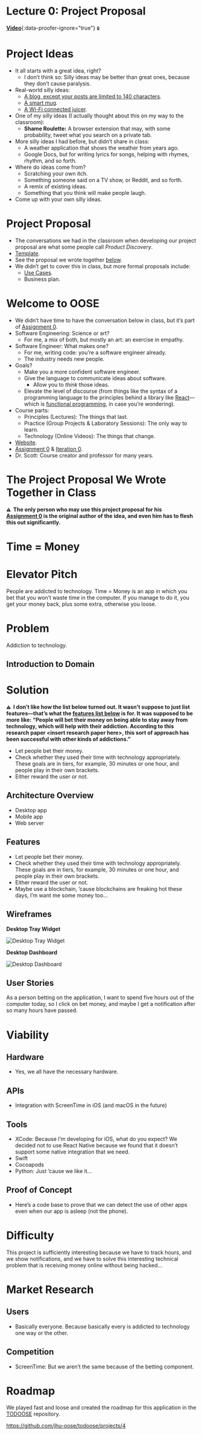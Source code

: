 # Lecture 0: Project Proposal

[**Video**](https://github.com/jhu-oose/2019-students/releases/download/lectures-videos/oose--lectures--0.mp4){:data-proofer-ignore="true"} <small title="You must be a registered student logged into GitHub to see this.">🔒</small>

# Project Ideas

- It all starts with a great idea, right?
  - I don’t think so: Silly ideas may be better than great ones, because they don’t cause paralysis.
- Real-world silly ideas:
  - [A blog, except your posts are limited to 140 characters](https://twitter.com).
  - [A smart mug](https://ember.com).
  - [A Wi-Fi connected juicer](https://en.wikipedia.org/wiki/Juicero).
- One of my silly ideas (I actually thought about this on my way to the classroom):
  - **Shame Roulette:** A browser extension that may, with some probability, tweet what you search on a private tab.
- More silly ideas I had before, but didn’t share in class:
  - A weather application that shows the weather from years ago.
  - Google Docs, but for writing lyrics for songs, helping with rhymes, rhythm, and so forth.
- Where do ideas come from?
  - Scratching your own itch.
  - Something someone said on a TV show, or Reddit, and so forth.
  - A remix of existing ideas.
  - Something that you think will make people laugh.
- Come up with your own silly ideas.

# Project Proposal

- The conversations we had in the classroom when developing our project proposal are what some people call _Product Discovery_.
- [Template](/iterations/0#template).
- See the proposal we wrote together [below](#time--money).
- We didn’t get to cover this in class, but more formal proposals include:
  - [Use Cases](https://www.seguetech.com/user-stories-vs-use-cases-pros-cons-agile-development/).
  - Business plan.

# Welcome to OOSE

- We didn’t have time to have the conversation below in class, but it’s part of [Assignment 0](/assignments/0#software-engineering).
- Software Engineering: Science or art?
  - For me, a mix of both, but mostly an art: an exercise in empathy.
- Software Engineer: What makes one?
  - For me, writing code: you’re a software engineer already.
  - The industry needs new people.
- Goals?
  - Make you a more confident software engineer.
  - Give the language to communicate ideas about software.
    - Allow you to _think_ those ideas.
  - Elevate the level of discourse (from things like the syntax of a programming language to the principles behind a library like [React](/toolbox#user-interface-builder-react)—which is [functional programming](/lectures/9#functional-programming), in case you’re wondering).
- Course parts:
  - Principles (Lectures): The things that last.
  - Practice (Group Projects & Laboratory Sessions): The only way to learn.
  - Technology (Online Videos): The things that change.
- [Website](/).
- [Assignment 0](/assignments/0) & [Iteration 0](/iterations/0).
- Dr. Scott: Course creator and professor for many years.

# The Project Proposal We Wrote Together in Class

**<small>⚠️</small>  The only person who may use this project proposal for his [Assignment 0](/assignments/0) is the original author of the idea, and even him has to flesh this out significantly.**

# Time = Money

# Elevator Pitch

People are addicted to technology. Time = Money is an app in which you bet that you won’t waste time in the computer. If you manage to do it, you get your money back, plus some extra, otherwise you loose.

# Problem

Addiction to technology.

## Introduction to Domain

# Solution

**<small>⚠️</small>  I don’t like how the list below turned out. It wasn’t suppose to just list features—that’s what the [features list below](#features) is for. It was supposed to be more like: “People will bet their money on being able to stay away from technology, which will help with their addiction. According to this research paper \<insert research paper here\>, this sort of approach has been successful with other kinds of addictions.”**

- Let people bet their money.
- Check whether they used their time with technology appropriately. These goals are in tiers, for example, 30 minutes or one hour, and people play in their own brackets.
- Either reward the user or not.

## Architecture Overview

- Desktop app
- Mobile app
- Web server

## Features

- Let people bet their money.
- Check whether they used their time with technology appropriately. These goals are in tiers, for example, 30 minutes or one hour, and people play in their own brackets.
- Either reward the user or not.
- Maybe use a blockchain, ’cause blockchains are freaking hot these days, I’m want me some money too…

## Wireframes

**Desktop Tray Widget**

![Desktop Tray Widget](wireframe-1.png)

**Desktop Dashboard**

![Desktop Dashboard](wireframe-2.png)

## User Stories

As a person betting on the application, I want to spend five hours out of the computer today, so I click on bet money, and maybe I get a notification after so many hours have passed.

# Viability

## Hardware

- Yes, we all have the necessary hardware.

## APIs

- Integration with ScreenTime in iOS (and macOS in the future)

## Tools

- XCode: Because I’m developing for iOS, what do you expect? We decided not to use React Native because we found that it doesn’t support some native integration that we need.
- Swift
- Cocoapods
- Python: Just ’cause we like it…

## Proof of Concept

- Here’s a code base to prove that we can detect the use of other apps even when our app is asleep (not the phone).

# Difficulty

This project is sufficiently interesting because we have to track hours, and we show notifications, and we have to solve this interesting technical problem that is receiving money online without being hacked…

# Market Research

## Users

- Basically everyone. Because basically every is addicted to technology one way or the other.

## Competition

- ScreenTime: But we aren’t the same because of the betting component.

# Roadmap

We played fast and loose and created the roadmap for this application in the [TODOOSE](https://github.com/jhu-oose/todoose) repository.

<https://github.com/jhu-oose/todoose/projects/4>
